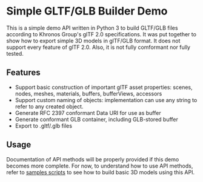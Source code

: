 # Simple GLTF/GLB Builder Demo
This is a simple demo API written in Python 3 to build GLTF/GLB files according to Khronos Group's glTF 2.0 specifications. It was put together to show how to export simple 3D models in glTF/GLB format. It does not support every feature of glTF 2.0. Also, it is not fully comformant nor fully tested.

## Features
- Support basic construction of important glTF asset properties: scenes, nodes, meshes, materials, buffers, bufferViews, accessors
- Support custom naming of objects: implementation can use any string to refer to any created object.
- Generate RFC 2397 conformant Data URI for use as buffer
- Generate conformant GLB container, including GLB-stored buffer
- Export to .gltf/.glb files

## Usage
Documentation of API methods will be properly provided if this demo becomes more complete. For now, to understand how to use API methods, refer to [samples scripts](samples/) to see how to build basic 3D models using this API.